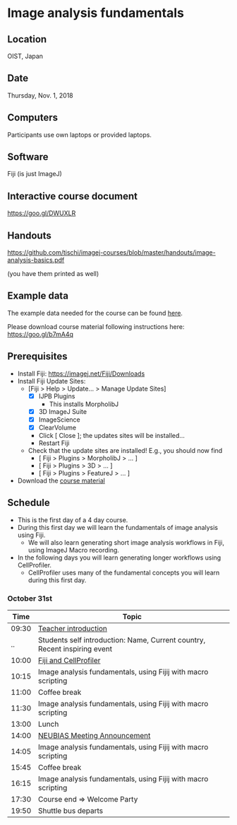 # Image analysis fundamentals

## Location

OIST, Japan

## Date

Thursday, Nov. 1, 2018

## Computers

Participants use own laptops or provided laptops.

## Software

Fiji (is just ImageJ)

## Interactive course document

https://goo.gl/DWUXLR

## Handouts

https://github.com/tischi/imagej-courses/blob/master/handouts/image-analysis-basics.pdf

(you have them printed as well)

## Example data

The example data needed for the course can be found [here](https://github.com/tischi/imagej-courses/tree/master/data).

Please download course material following instructions here: 
https://goo.gl/b7mA4q

## Prerequisites

- Install Fiji: https://imagej.net/Fiji/Downloads
- Install Fiji Update Sites: 
  - [Fiji > Help > Update... > Manage Update Sites]
    - [X] IJPB Plugins
       - This installs MorpholibJ
    - [X] 3D ImageJ Suite
    - [X] ImageScience
    - [X] ClearVolume 
    - Click [ Close ]; the updates sites will be installed...
    - Restart Fiji
  - Check that the update sites are installed! E.g., you should now find
    - [ Fiji > Plugins > MorpholibJ > ... ]
    - [ Fiji > Plugins > 3D > ... ]
    - [ Fiji > Plugins > FeatureJ > ... ]
- Download the [course material](https://github.com/tischi/imagej-courses/archive/master.zip)

## Schedule

- This is the first day of a 4 day course. 
- During this first day we will learn the fundamentals of image analysis using Fiji.
  - We will also learn generating short image analysis workflows in Fiji, using ImageJ Macro recording.
- In the following days you will learn generating longer workflows using CellProfiler.
  - CellProfiler uses many of the fundamental concepts you will learn during this first day.

###  October 31st

| Time | Topic |
|------|-------|
| 09:30 | [Teacher introduction](https://github.com/tischi/imagej-courses/blob/master/teacher-profiles/christian-tischer.md#teacher-profile-christian-tischer]) |
| .. | Students self introduction: Name, Current country, Recent inspiring event |
| 10:00 | [Fiji and CellProfiler](https://github.com/tischi/imagej-courses/blob/master/lectures/fiji-vs-cellprofiler.md) |
| 10:15 | Image analysis fundamentals, using Fijij with macro scripting |
| 11:00 | Coffee break |
| 11:30 | Image analysis fundamentals, using Fijij with macro scripting |
| 13:00 | Lunch |
| 14:00 | [NEUBIAS Meeting Announcement](http://eubias.org/NEUBIAS/neubias2020-conference/luxembourg-2019/) |
| 14:05 | Image analysis fundamentals, using Fijij with macro scripting |
| 15:45 | Coffee break |
| 16:15 | Image analysis fundamentals, using Fijij with macro scripting |
| 17:30 | Course end => Welcome Party |
| 19:50 | Shuttle bus departs |
 

